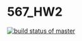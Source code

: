 # 567_HW2

[![build status of master](https://travis-ci.org/tsmith567/Triangle567.svg?branch=master)](https://travis-ci.org/tsmith567/Triangle567)
